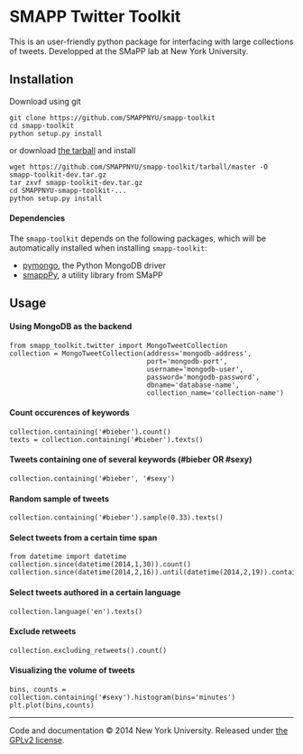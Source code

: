 # SMAPP Twitter Toolkit
This is an user-friendly python package for interfacing with large collections of tweets. Developped at the SMaPP lab at New York University.

## Installation
Download using git

    git clone https://github.com/SMAPPNYU/smapp-toolkit
    cd smapp-toolkit
    python setup.py install

or download [the tarball](https://github.com/SMAPPNYU/smapp-toolkit/tarball/master) and install

    wget https://github.com/SMAPPNYU/smapp-toolkit/tarball/master -O smapp-toolkit-dev.tar.gz
    tar zxvf smapp-toolkit-dev.tar.gz
    cd SMAPPNYU-smapp-toolkit-...
    python setup.py install

#### Dependencies
The `smapp-toolkit` depends on the following packages, which will be automatically installed when installing `smapp-toolkit`:
* [pymongo](http://api.mongodb.org/python/current/), the Python MongoDB driver
* [smappPy](https://github.com/SMAPPNYU/smappPy), a utility library from SMaPP

## Usage

#### Using MongoDB as the backend

    from smapp_toolkit.twitter import MongoTweetCollection
    collection = MongoTweetCollection(address='mongodb-address',
                                      port='mongodb-port',
                                      username='mongodb-user',
                                      password='mongodb-password',
                                      dbname='database-name',
                                      collection_name='collection-name')

#### Count occurences of keywords

    collection.containing('#bieber').count()
    texts = collection.containing('#bieber').texts()

#### Tweets containing one of several keywords (#bieber OR #sexy)

    collection.containing('#bieber', '#sexy')

#### Random sample of tweets

    collection.containing('#bieber').sample(0.33).texts()

#### Select tweets from a certain time span

    from datetime import datetime
    collection.since(datetime(2014,1,30)).count()
    collection.since(datetime(2014,2,16)).until(datetime(2014,2,19)).containing('obama').texts()

#### Select tweets authored in a certain language

    collection.language('en').texts()

#### Exclude retweets

    collection.excluding_retweets().count()

#### Visualizing the volume of tweets

    bins, counts = collection.containing('#sexy').histogram(bins='minutes')
    plt.plot(bins,counts)

-----------
Code and documentation &copy; 2014 New York University. Released under [the GPLv2 license](LICENSE).
